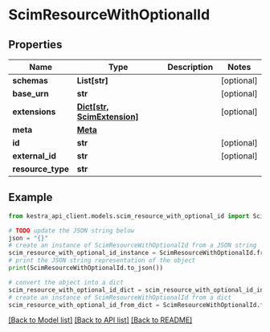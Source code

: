 # ScimResourceWithOptionalId


## Properties

Name | Type | Description | Notes
------------ | ------------- | ------------- | -------------
**schemas** | **List[str]** |  | [optional] 
**base_urn** | **str** |  | [optional] 
**extensions** | [**Dict[str, ScimExtension]**](ScimExtension.md) |  | [optional] 
**meta** | [**Meta**](Meta.md) |  | 
**id** | **str** |  | [optional] 
**external_id** | **str** |  | [optional] 
**resource_type** | **str** |  | 

## Example

```python
from kestra_api_client.models.scim_resource_with_optional_id import ScimResourceWithOptionalId

# TODO update the JSON string below
json = "{}"
# create an instance of ScimResourceWithOptionalId from a JSON string
scim_resource_with_optional_id_instance = ScimResourceWithOptionalId.from_json(json)
# print the JSON string representation of the object
print(ScimResourceWithOptionalId.to_json())

# convert the object into a dict
scim_resource_with_optional_id_dict = scim_resource_with_optional_id_instance.to_dict()
# create an instance of ScimResourceWithOptionalId from a dict
scim_resource_with_optional_id_from_dict = ScimResourceWithOptionalId.from_dict(scim_resource_with_optional_id_dict)
```
[[Back to Model list]](../README.md#documentation-for-models) [[Back to API list]](../README.md#documentation-for-api-endpoints) [[Back to README]](../README.md)


